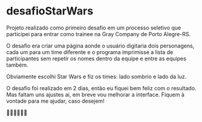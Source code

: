 # desafioStarWars

Projeto realizado como primeiro desafio em um processo seletivo que participei para entrar como trainee na Gray Company de Porto Alegre-RS.

O desafio era criar uma página aonde o usuário digitaria dois personagens, cada um para um time diferente e o programa imprimisse a lista de participantes sem repetir os nomes dentro da equipe e entre as equipes também.

Obviamente escolhi Star Wars e fiz os times: lado sombrio e lado da luz.

O desafio foi realizado em 2 dias, então eu fiquei bem feliz com o resultado. Mas faltam uns ajustes ai, em breve vou melhorar a interface. Fiquem à vontade para me ajudar, caso desejem! 

💪🤘🤝🎉🚀🚀
